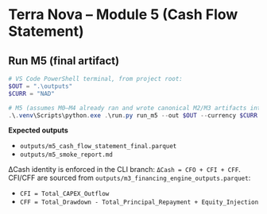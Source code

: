 # Terra Nova – Module 5 (Cash Flow Statement)

## Run M5 (final artifact)

```powershell
# VS Code PowerShell terminal, from project root:
$OUT = ".\outputs"
$CURR = "NAD"

# M5 (assumes M0–M4 already ran and wrote canonical M2/M3 artifacts into $OUT)
.\.venv\Scripts\python.exe .\run.py run_m5 --out $OUT --currency $CURR
```

**Expected outputs**

- `outputs/m5_cash_flow_statement_final.parquet`
- `outputs/m5_smoke_report.md`

ΔCash identity is enforced in the CLI branch: `ΔCash = CFO + CFI + CFF`.
CFI/CFF are sourced from `outputs/m3_financing_engine_outputs.parquet`:
- `CFI = Total_CAPEX_Outflow`
- `CFF = Total_Drawdown - Total_Principal_Repayment + Equity_Injection`
